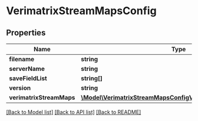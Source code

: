 # VerimatrixStreamMapsConfig

## Properties
Name | Type | Description | Notes
------------ | ------------- | ------------- | -------------
**filename** | **string** |  | 
**serverName** | **string** |  | 
**saveFieldList** | **string[]** |  | [optional] 
**version** | **string** |  | 
**verimatrixStreamMaps** | [**\Model\VerimatrixStreamMapsConfigVerimatrixStreamMapConfig[]**](VerimatrixStreamMapsConfigVerimatrixStreamMapConfig.md) |  | 

[[Back to Model list]](../README.md#documentation-for-models) [[Back to API list]](../README.md#documentation-for-api-endpoints) [[Back to README]](../README.md)


